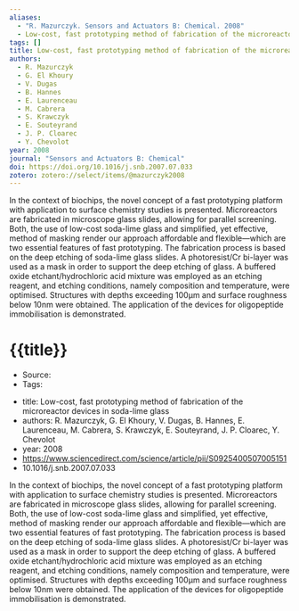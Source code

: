 ```yaml
---
aliases:
  - "R. Mazurczyk. Sensors and Actuators B: Chemical. 2008"
  - Low-cost, fast prototyping method of fabrication of the microreactor devices in soda-lime glass
tags: []
title: Low-cost, fast prototyping method of fabrication of the microreactor devices in soda-lime glass
authors:
  - R. Mazurczyk
  - G. El Khoury
  - V. Dugas
  - B. Hannes
  - E. Laurenceau
  - M. Cabrera
  - S. Krawczyk
  - E. Souteyrand
  - J. P. Cloarec
  - Y. Chevolot
year: 2008
journal: "Sensors and Actuators B: Chemical"
doi: https://doi.org/10.1016/j.snb.2007.07.033
zotero: zotero://select/items/@mazurczyk2008
---
```

<!-- START_ABSTRACT -->
In the context of biochips, the novel concept of a fast prototyping platform with application to surface chemistry studies is presented. Microreactors are fabricated in microscope glass slides, allowing for parallel screening. Both, the use of low-cost soda-lime glass and simplified, yet effective, method of masking render our approach affordable and flexible—which are two essential features of fast prototyping. The fabrication process is based on the deep etching of soda-lime glass slides. A photoresist/Cr bi-layer was used as a mask in order to support the deep etching of glass. A buffered oxide etchant/hydrochloric acid mixture was employed as an etching reagent, and etching conditions, namely composition and temperature, were optimised. Structures with depths exceeding 100μm and surface roughness below 10nm were obtained. The application of the devices for oligopeptide immobilisation is demonstrated.
<!-- END_ABSTRACT -->

<!-- START_TEMPLATE -->
# {{title}}

- Source:
- Tags: 
<!-- END_TEMPLATE -->

- title: Low-cost, fast prototyping method of fabrication of the microreactor devices in soda-lime glass
- authors: R. Mazurczyk, G. El Khoury, V. Dugas, B. Hannes, E. Laurenceau, M. Cabrera, S. Krawczyk, E. Souteyrand, J. P. Cloarec, Y. Chevolot
- year: 2008
- https://www.sciencedirect.com/science/article/pii/S0925400507005151
- 10.1016/j.snb.2007.07.033

In the context of biochips, the novel concept of a fast prototyping platform with application to surface chemistry studies is presented. Microreactors are fabricated in microscope glass slides, allowing for parallel screening. Both, the use of low-cost soda-lime glass and simplified, yet effective, method of masking render our approach affordable and flexible—which are two essential features of fast prototyping. The fabrication process is based on the deep etching of soda-lime glass slides. A photoresist/Cr bi-layer was used as a mask in order to support the deep etching of glass. A buffered oxide etchant/hydrochloric acid mixture was employed as an etching reagent, and etching conditions, namely composition and temperature, were optimised. Structures with depths exceeding 100μm and surface roughness below 10nm were obtained. The application of the devices for oligopeptide immobilisation is demonstrated.
